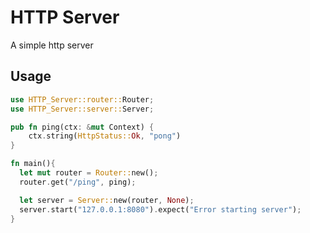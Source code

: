 # HTTP Server

A simple http server

## Usage

```rust
use HTTP_Server::router::Router;
use HTTP_Server::server::Server;

pub fn ping(ctx: &mut Context) {
    ctx.string(HttpStatus::Ok, "pong")
}

fn main(){
  let mut router = Router::new();
  router.get("/ping", ping);

  let server = Server::new(router, None);
  server.start("127.0.0.1:8080").expect("Error starting server");
}
```
